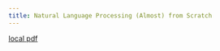```yaml
---
title: Natural Language Processing (Almost) from Scratch
---
```


[local pdf](../../../pdfs/Natural%20Language%20Processing%20%28Almost%29%20from%20Scratch.pdf)